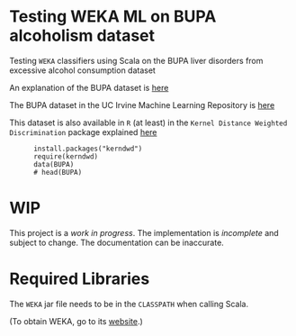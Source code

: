 # Testing WEKA ML on BUPA alcoholism dataset

Testing `WEKA` classifiers using Scala on the BUPA liver disorders from excessive alcohol consumption dataset

An explanation of the BUPA dataset is [here](http://sci2s.ugr.es/keel/dataset.php?cod=55)

The BUPA dataset in the UC Irvine Machine Learning Repository is [here](https://archive.ics.uci.edu/ml/datasets/Liver+Disorders)

This dataset is also available in `R` (at least) in the `Kernel Distance Weighted Discrimination` package explained
[here](https://cran.r-project.org/web/packages/kerndwd/kerndwd.pdf)

          install.packages("kerndwd")
          require(kerndwd)
          data(BUPA)
          # head(BUPA)

# WIP

This project is a *work in progress*. The implementation is *incomplete* and
subject to change. The documentation can be inaccurate.

# Required Libraries

The `WEKA` jar file needs to be in the `CLASSPATH` when calling Scala.

(To obtain WEKA, go to its [website](http://www.cs.waikato.ac.nz/ml/weka/downloading.html).)

